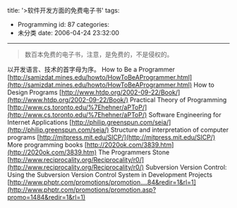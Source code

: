 title: '>软件开发方面的免费电子书'
tags:
  - Programming
id: 87
categories:
  - 未分类
date: 2006-04-24 23:32:00
---

>数百本免费的电子书，注意，是免费的，不是侵权的。

以开发语言、技术的首字母为序。
How to Be a Programmer
[http://samizdat.mines.edu/howto/HowToBeAProgrammer.html](http://samizdat.mines.edu/howto/HowToBeAProgrammer.html)
How to Design Programs
[http://www.htdp.org/2002-09-22/Book/](http://www.htdp.org/2002-09-22/Book/)
Practical Theory of Programming
[http://www.cs.toronto.edu/%7Ehehner/aPToP/](http://www.cs.toronto.edu/%7Ehehner/aPToP/)
Software Engineering for Internet Applications
[http://philip.greenspun.com/seia/](http://philip.greenspun.com/seia/)
Structure and interpretation of computer programs
[http://mitpress.mit.edu/SICP/](http://mitpress.mit.edu/SICP/)
More programming books [http://2020ok.com/3839.htm](http://2020ok.com/3839.htm)
The Programmers Stone
[http://www.reciprocality.org/Reciprocality/r0/](http://www.reciprocality.org/Reciprocality/r0/)
Subversion Version Control: Using the Subversion Version Control System in Development Projects
[http://www.phptr.com/promotions/promotion….84&redir=1&rl=1](http://www.phptr.com/promotions/promotion.asp?promo=1484&redir=1&rl=1)